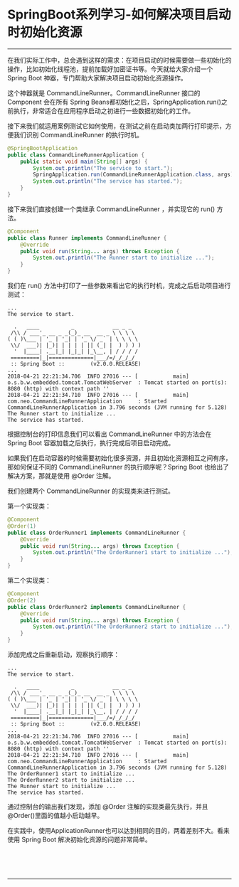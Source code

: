 # SpringBoot系列学习-如何解决项目启动时初始化资源

---

在我们实际工作中，总会遇到这样的需求：在项目启动的时候需要做一些初始化的操作，比如初始化线程池，提前加载好加密证书等。今天就给大家介绍一个 Spring Boot 神器，专门帮助大家解决项目启动初始化资源操作。

这个神器就是 CommandLineRunner。CommandLineRunner 接口的 Component 会在所有 Spring Beans都初始化之后，SpringApplication.run()之前执行，非常适合在应用程序启动之初进行一些数据初始化的工作。

接下来我们就运用案例测试它如何使用，在测试之前在启动类加两行打印提示，方便我们识别 CommandLineRunner 的执行时机。

~~~java
@SpringBootApplication
public class CommandLineRunnerApplication {
	public static void main(String[] args) {
		System.out.println("The service to start.");
		SpringApplication.run(CommandLineRunnerApplication.class, args);
		System.out.println("The service has started.");
	}
}
~~~

接下来我们直接创建一个类继承 CommandLineRunner ，并实现它的 run() 方法。

~~~java
@Component
public class Runner implements CommandLineRunner {
	@Override
	public void run(String... args) throws Exception {
		System.out.println("The Runner start to initialize ...");
	}
}
~~~

我们在 run() 方法中打印了一些参数来看出它的执行时机，完成之后启动项目进行测试：

~~~plaintext
...
The service to start.

  .   ____          _            __ _ _
 /\\ / ___'_ __ _ _(_)_ __  __ _ \ \ \ \
( ( )\___ | '_ | '_| | '_ \/ _` | \ \ \ \
 \\/  ___)| |_)| | | | | || (_| |  ) ) ) )
  '  |____| .__|_| |_|_| |_\__, | / / / /
 =========|_|==============|___/=/_/_/_/
 :: Spring Boot ::        (v2.0.0.RELEASE)
...
2018-04-21 22:21:34.706  INFO 27016 --- [           main] o.s.b.w.embedded.tomcat.TomcatWebServer  : Tomcat started on port(s): 8080 (http) with context path ''
2018-04-21 22:21:34.710  INFO 27016 --- [           main] com.neo.CommandLineRunnerApplication     : Started CommandLineRunnerApplication in 3.796 seconds (JVM running for 5.128)
The Runner start to initialize ...
The service has started.
~~~

根据控制台的打印信息我们可以看出 CommandLineRunner 中的方法会在 Spring Boot 容器加载之后执行，执行完成后项目启动完成。

如果我们在启动容器的时候需要初始化很多资源，并且初始化资源相互之间有序，那如何保证不同的 CommandLineRunner 的执行顺序呢？Spring Boot 也给出了解决方案，那就是使用 @Order 注解。

我们创建两个 CommandLineRunner 的实现类来进行测试。

第一个实现类：

~~~java
@Component
@Order(1)
public class OrderRunner1 implements CommandLineRunner {
	@Override
	public void run(String... args) throws Exception {
		System.out.println("The OrderRunner1 start to initialize ...");
	}
}
~~~

第二个实现类：

~~~java
@Component
@Order(2)
public class OrderRunner2 implements CommandLineRunner {
	@Override
	public void run(String... args) throws Exception {
		System.out.println("The OrderRunner2 start to initialize ...");
	}
}
~~~

添加完成之后重新启动，观察执行顺序：

~~~plaintext
...
The service to start.

  .   ____          _            __ _ _
 /\\ / ___'_ __ _ _(_)_ __  __ _ \ \ \ \
( ( )\___ | '_ | '_| | '_ \/ _` | \ \ \ \
 \\/  ___)| |_)| | | | | || (_| |  ) ) ) )
  '  |____| .__|_| |_|_| |_\__, | / / / /
 =========|_|==============|___/=/_/_/_/
 :: Spring Boot ::        (v2.0.0.RELEASE)
...
2018-04-21 22:21:34.706  INFO 27016 --- [           main] o.s.b.w.embedded.tomcat.TomcatWebServer  : Tomcat started on port(s): 8080 (http) with context path ''
2018-04-21 22:21:34.710  INFO 27016 --- [           main] com.neo.CommandLineRunnerApplication     : Started CommandLineRunnerApplication in 3.796 seconds (JVM running for 5.128)
The OrderRunner1 start to initialize ...
The OrderRunner2 start to initialize ...
The Runner start to initialize ...
The service has started.
~~~

通过控制台的输出我们发现，添加 @Order 注解的实现类最先执行，并且@Order()里面的值越小启动越早。

在实践中，使用ApplicationRunner也可以达到相同的目的，两着差别不大。看来使用 Spring Boot 解决初始化资源的问题非常简单。



<br/><br/><br/>

---

